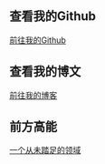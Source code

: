 ## 查看我的Github
[前往我的Github](https://github.com/CNHubin)


## 查看我的博文
[前往我的博客](https://www.jianshu.com/u/b2756e6fdc05)


## 前方高能

[一个从未踏足的领域](https://cnhubin.github.io/huyingzi.github.io/love/Love.html)